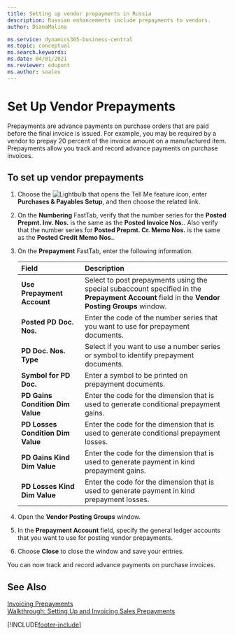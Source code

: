 ```yaml
---
title: Setting up vendor prepayments in Russia
description: Russian enhancements include prepayments to vendors.
author: DianaMalina

ms.service: dynamics365-business-central
ms.topic: conceptual
ms.search.keywords:
ms.date: 04/01/2021
ms.reviewer: edupont
ms.author: soalex
---
```


# Set Up Vendor Prepayments

Prepayments are advance payments on purchase orders that are paid before the final invoice is issued. For example, you may be required by a vendor to prepay 20 percent of the invoice amount on a manufactured item. Prepayments allow you track and record advance payments on purchase invoices.

## To set up vendor prepayments

1. Choose the ![Lightbulb that opens the Tell Me feature](../../media/ui-search/search_small.png "Tell me what you want to do") icon, enter **Purchases & Payables Setup**, and then choose the related link.

2. On the **Numbering** FastTab, verify that the number series for the **Posted Prepmt. Inv. Nos.** is the same as the **Posted Invoice Nos.**. Also verify that the number series for **Posted Prepmt. Cr. Memo Nos.** is the same as the **Posted Credit Memo Nos.**.

3. On the **Prepayment** FastTab, enter the following information.

   | Field                             | Description                                                  |
   | :-------------------------------- | :----------------------------------------------------------- |
   | **Use Prepayment Account**        | Select to post prepayments using the special subaccount specified in the **Prepayment Account** field in the **Vendor Posting Groups** window. |
   | **Posted PD Doc. Nos.**           | Enter the code of the number series that you want to use for prepayment documents. |
   | **PD Doc. Nos. Type**             | Select if you want to use a number series or symbol to identify prepayment documents. |
   | **Symbol for PD Doc.**            | Enter a symbol to be printed on prepayment documents.        |
   | **PD Gains Condition Dim Value**  | Enter the code for the dimension that is used to generate conditional prepayment gains. |
   | **PD Losses Condition Dim Value** | Enter the code for the dimension that is used to generate conditional prepayment losses. |
   | **PD Gains Kind Dim Value**       | Enter the code for the dimension that is used to generate payment in kind prepayment gains. |
   | **PD Losses Kind Dim Value**      | Enter the code for the dimension that is used to generate payment in kind prepayment losses. |

4. Open the **Vendor Posting Groups** window.

5. In the **Prepayment Account** field, specify the general ledger accounts that you want to use for posting vendor prepayments.

6. Choose **Close** to close the window and save your entries.

You can now track and record advance payments on purchase invoices.

## See Also

[Invoicing Prepayments](../../finance-invoice-prepayments.md)  
[Walkthrough: Setting Up and Invoicing Sales Prepayments](../../walkthrough-setting-up-and-invoicing-sales-prepayments.md)  


[!INCLUDE[footer-include](../../includes/footer-banner.md)]